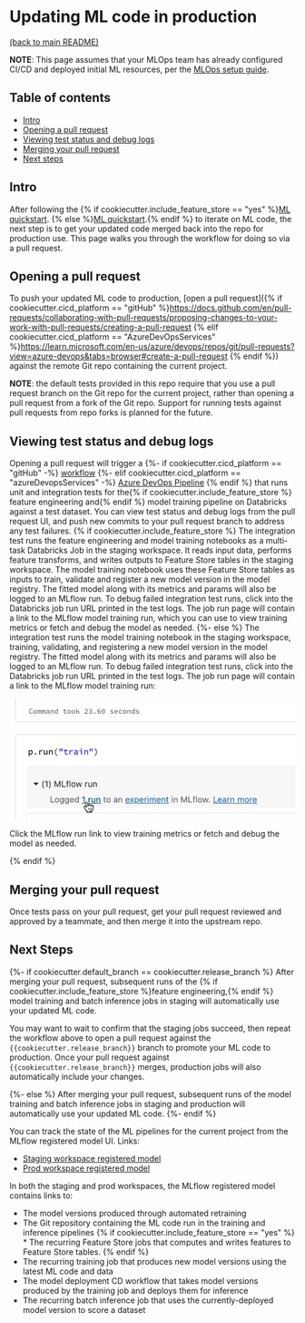 # Updating ML code in production

[(back to main README)](../README.md)

**NOTE**: This page assumes that your MLOps team has already configured CI/CD and deployed initial
ML resources, per the [MLOps setup guide](mlops-setup.md).

## Table of contents
* [Intro](#intro)
* [Opening a pull request](#opening-a-pull-request)
* [Viewing test status and debug logs](#viewing-test-status-and-debug-logs)
* [Merging your pull request](#merging-your-pull-request)
* [Next steps](#next-steps)

## Intro
After following the
{% if cookiecutter.include_feature_store == "yes" %}[ML quickstart](ml-developer-guide-fs.md).
{% else %}[ML quickstart](ml-developer-guide.md).{% endif %}
to iterate on ML code, the next step is to get
your updated code merged back into the repo for production use. This page walks you through the workflow
for doing so via a pull request.

## Opening a pull request

To push your updated ML code to production, [open a pull request]({% if cookiecutter.cicd_platform == "gitHub" %}https://docs.github.com/en/pull-requests/collaborating-with-pull-requests/proposing-changes-to-your-work-with-pull-requests/creating-a-pull-request
{% elif cookiecutter.cicd_platform == "AzureDevOpsServices" %}https://learn.microsoft.com/en-us/azure/devops/repos/git/pull-requests?view=azure-devops&tabs=browser#create-a-pull-request
{% endif %}) against the remote Git repo containing the current project.

**NOTE**: the default tests provided in this repo require that you use a pull
request branch on the Git repo for the current project, rather than opening a pull request from a fork
of the Git repo. Support for running tests against pull requests from repo forks
is planned for the future.

## Viewing test status and debug logs
Opening a pull request will trigger a 
{%- if cookiecutter.cicd_platform == "gitHub" -%} 
[workflow](../../.github/workflows/run-tests.yml) 
{%- elif cookiecutter.cicd_platform == "azureDevopsServices" -%} 
[Azure DevOps Pipeline](../../.azure/devops-pipelines/tests-ci.yml)
{% endif %} 
that runs unit and integration tests for the{% if cookiecutter.include_feature_store %} feature engineering and{% endif %} model training pipeline on Databricks against a test dataset.
You can view test status and debug logs from the pull request UI, and push new commits to your pull request branch
to address any test failures.
{% if cookiecutter.include_feature_store %}
The integration test runs the feature engineering and model training notebooks as a multi-task Databricks Job in the staging workspace.
It reads input data, performs feature transforms, and writes outputs to Feature Store tables in the staging workspace. 
The model training notebook uses these Feature Store tables as inputs to train, validate and register a new model version in the model registry. 
The fitted model along with its metrics and params will also be logged to an MLflow run. 
To debug failed integration test runs, click into the Databricks job run
URL printed in the test logs. The job run page will contain a link to the MLflow model training run, which you can use
to view training metrics or fetch and debug the model as needed.
{%- else %}
The integration test runs the model training notebook in the staging workspace, training, validating,
and registering a new model version in the model registry. The fitted model along with its metrics and params
will also be logged to an MLflow run. To debug failed integration test runs, click into the Databricks job run
URL printed in the test logs. The job run page will contain a link to the MLflow model training run:

![Link to MLFlow Run](images/MLFlowRunLink.png)

Click the MLflow run link to view training metrics or fetch and debug the model as needed.

{% endif %}

## Merging your pull request
Once tests pass on your pull request, get your pull request reviewed and approved by a teammate,
and then merge it into the upstream repo.

## Next Steps
{%- if cookiecutter.default_branch == cookiecutter.release_branch %}
After merging your pull request, subsequent runs of the {% if cookiecutter.include_feature_store %}feature engineering,{% endif %} model training and batch inference
jobs in staging will automatically use your updated ML code.

You may want to wait to confirm that
the staging jobs succeed, then repeat the workflow above to open a pull request against the
`{{cookiecutter.release_branch}}` branch to promote your ML code to production. Once your pull request against `{{cookiecutter.release_branch}}`
merges, production jobs will also automatically include your changes. 

{%- else %}
After merging your pull request, subsequent runs of the model training and batch inference
jobs in staging and production will automatically use your updated ML code.
{%- endif %}

You can track the state of the ML pipelines for the current project from the MLflow registered model UI. Links:
* [Staging workspace registered model]({{cookiecutter.databricks_staging_workspace_host}}#mlflow/models/staging-{{cookiecutter.model_name}})
* [Prod workspace registered model]({{cookiecutter.databricks_prod_workspace_host}}#mlflow/models/prod-{{cookiecutter.model_name}})

In both the staging and prod workspaces, the MLflow registered model contains links to:
* The model versions produced through automated retraining
* The Git repository containing the ML code run in the training and inference pipelines
{% if cookiecutter.include_feature_store == "yes" %} * The recurring Feature Store jobs that computes and writes features to Feature Store tables. {% endif %} 
* The recurring training job that produces new model versions using the latest ML code and data
* The model deployment CD workflow that takes model versions produced by the training job and deploys them for inference
* The recurring batch inference job that uses the currently-deployed model version to score a dataset
